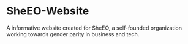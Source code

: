 # SheEO-Website
A informative website created for SheEO, a self-founded organization working towards gender parity in business and tech.

